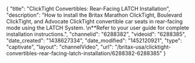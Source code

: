 {
    "title": "ClickTight Convertibles: Rear-Facing LATCH Installation",
    "description": "How to install the Britax Marathon ClickTight, Boulevard ClickTight, and Advocate ClickTight convertible car seats in rear-facing mode using the LATCH System. \n**Refer to your user guide for complete installation instructions.",
    "channelid": "6288382",
    "videoid": "6288385",
    "date_created": "1438627334",
    "date_modified": "1452120921",
    "type": "captivate",
    "layout": "channelVideo",
    "url": "\/britax-usa\/clicktight-convertibles-rear-facing-latch-installation\/6288382-6288385"
}